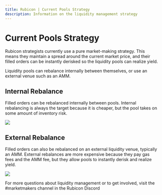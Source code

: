 ```yaml
---
title: Rubicon | Current Pools Strategy
description: Information on the liquidity management strategy
---
```


# Current Pools Strategy

Rubicon strategists currently use a pure market-making strategy. This means they maintain a spread around the current market price, and their filled orders can be instantly derisked so the liquidity pools can realize yield.

Liquidity pools can rebalance internally between themselves, or use an external venue such as an AMM.

## Internal Rebalance

Filled orders can be rebalanced internally between pools. Internal rebalancing is always the target because it is cheaper, but the pool takes on some amount of inventory risk.

![](</assets/Rubicon v1\_ Internal Rebalancing - Option 1.png>)

## External Rebalance

Filled orders can also be rebalanced on an external liquidity venue, typically an AMM. External rebalances are more expensive because they pay gas fees and the AMM fee, but they allow pools to instantly derisk and realize yield.

![](</assets/Rubicon v1\_ Internal Rebalancing - Option 2 (1).png>)

For more questions about liquidity management or to get involved, visit the #marketmakers channel in the Rubicon Discord
